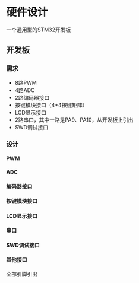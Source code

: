 # 硬件设计

一个通用型的STM32开发板

## 开发板

### 需求

* 8路PWM
* 4路ADC
* 2路编码器接口
* 按键模块接口（4*4按键矩阵）
* LCD显示接口
* 2路串口，其中一路是PA9、PA10，从开发板上引出
* SWD调试接口

### 设计

#### PWM





#### ADC







#### 编码器接口









#### 按键模块接口







#### LCD显示接口







#### 串口







#### SWD调试接口







#### 其他接口

全部引脚引出